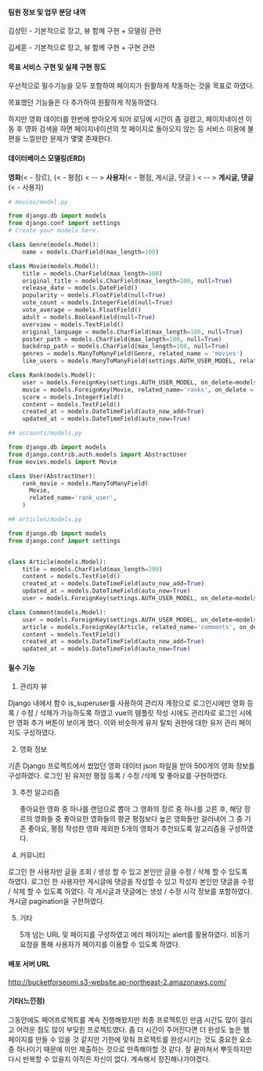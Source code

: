 <h4>팀원 정보 및 업무 분담 내역</h4>

김성민 - 기본적으로 장고, 뷰 함께 구현 + 모델링 관련

김세훈 - 기본적으로 장고, 뷰 함께 구현 + 구현 관련

<h4>목표 서비스 구현 및 실제 구현 정도</h4>

우선적으로 필수기능을 모두 포함하여 페이지가 원활하게 작동하는 것을 목표로 하였다.

목표했던 기능들은 다 추가하여 원활하게 작동하였다. 

하지만 영화 데이터를 한번에 받아오게 되어 로딩에 시간이 좀 걸렸고, 페이지네이션 이동 후 영화 검색을 하면 페이지네이션의 첫 페이지로 돌아오지 않는 등 서비스 이용에 불편을 느낄만한 문제가 몇몇 존재한다.    

<h4>데이터베이스 모델링(ERD)</h4>

<strong>영화</strong>(< - 장르), (< - 평점) < -- > <strong>사용자</strong>(< - 평점, 게시글, 댓글 ) < -- > <strong>게시글, 댓글</strong>(< - 사용자)

```python
# movies/model.py

from django.db import models
from django.conf import settings
# Create your models here.

class Genre(models.Model):
    name = models.CharField(max_length=100)

class Movie(models.Model):
    title = models.CharField(max_length=100)
    original_title = models.CharField(max_length=100, null=True)
    release_date = models.DateField()
    popularity = models.FloatField(null=True)
    vote_count = models.IntegerField(null=True)
    vote_average = models.FloatField()
    adult = models.BooleanField(null=True)
    overview = models.TextField()
    original_language = models.CharField(max_length=100, null=True)
    poster_path = models.CharField(max_length=100, null=True)
    backdrop_path = models.CharField(max_length=100, null=True)
    genres = models.ManyToManyField(Genre, related_name = 'movies')
    like_users = models.ManyToManyField(settings.AUTH_USER_MODEL, related_name='like_movies', blank=True)

class Rank(models.Model):
    user = models.ForeignKey(settings.AUTH_USER_MODEL, on_delete=models.CASCADE)
    movie = models.ForeignKey(Movie, related_name='ranks', on_delete = models.CASCADE)
    score = models.IntegerField()
    content = models.TextField()
    created_at = models.DateTimeField(auto_now_add=True)
    updated_at = models.DateTimeField(auto_now=True)

```

```python
## accounts/models.py

from django.db import models
from django.contrib.auth.models import AbstractUser
from movies.models import Movie

class User(AbstractUser):
    rank_movie = models.ManyToManyField(
      Movie,
      related_name='rank_user',
    )

```

```python
## articles/models.py

from django.db import models
from django.conf import settings


class Article(models.Model):
    title = models.CharField(max_length=200)
    content = models.TextField()
    created_at = models.DateTimeField(auto_now_add=True)
    updated_at = models.DateTimeField(auto_now=True)
    user = models.ForeignKey(settings.AUTH_USER_MODEL, on_delete=models.CASCADE)

class Comment(models.Model):
    user = models.ForeignKey(settings.AUTH_USER_MODEL, on_delete=models.CASCADE)
    article = models.ForeignKey(Article, related_name='comments', on_delete = models.CASCADE)
    content = models.TextField()
    created_at = models.DateTimeField(auto_now_add=True)
    updated_at = models.DateTimeField(auto_now=True)

```

<h4>필수 기능</h4>

1. 관리자 뷰

  Django 내에서 함수 is_superuser를 사용하여 관리자 계정으로 로그인시에만 영화 등록 / 수정 / 삭제가 가능하도록 하였고 vue의 템플릿 작성 시에도 관리자로 로그인 시에만 영화 추가 버튼이 보이게 했다. 이와 비슷하게 유저 탈퇴 권한에 대한 유저 관리 페이지도 구성하였다.

2. 영화 정보

  기존 Django 프로젝트에서 썼었던 영화 데이터 json 파일을 받아 500개의 영화 정보를 구성하였다. 로그인 된 유저만 평점 등록 / 수정 /삭제 및 좋아요를 구현하였다.

3. 추천 알고리즘

   좋아요한 영화 중 하나를 랜덤으로 뽑아 그 영화의 장르 중 하나를 고른 후, 해당 장르의 영화들 중  좋아요한 영화들의 평균 평점보다 높은 영화들만 걸러내어 그 중 기존 좋아요, 평점 작성한 영화 제외한 5개의 영화가 추천되도록 알고리즘을 구성하였다.

4. 커뮤니티
   

  로그인 한 사용자만 글을 조회 / 생성 할 수 있고 본인만 글을 수정 / 삭제 할 수 있도록 하였다. 로그인 한 사용자만 게시글에 댓글을 작성할 수 있고 작성자 본인만 댓글을 수정 / 삭제 할 수 있도록 하였다. 각 게시글과 댓글에는 생성 / 수정 시각 정보를 포함하였다. 게시글 pagination을 구현하였다.

5. 기타

     5개 넘는 URL 및 페이지를 구성하였고 에러 페이지는 alert를 활용하였다. 비동기 요청을 통해 사용자가 페이지를 이용할 수 있도록 하였다.

<h4>배포 서버 URL</h4>

http://bucketforseomi.s3-website.ap-northeast-2.amazonaws.com/

<h4>기타(느낀점)</h4>

그동안에도 페어프로젝트를 계속 진행해왔지만 최종 프로젝트인 만큼 시간도 많이 걸리고 어려운 점도 많이 부딪힌 프로젝트였다. 좀 더 시간이 주어진다면 더 완성도 높은 웹페이지를 만들 수 있을 것 같지만 기한에 맞춰 프로젝트를 완성시키는 것도 중요한 요소 중 하나이기 때문에 이만 제출하는 것으로 만족해야할 것 같다. 잘 끝마쳐서 뿌듯하지만 다시 반복할 수 있을지 아직은 자신이 없다. 계속해서 정진해나가야겠다.